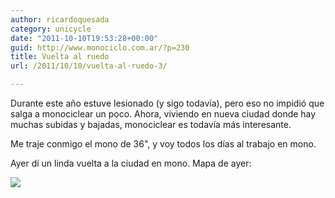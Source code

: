 ```yaml
---
author: ricardoquesada
category: unicycle
date: "2011-10-10T19:53:28+00:00"
guid: http://www.monociclo.com.ar/?p=230
title: Vuelta al ruedo
url: /2011/10/10/vuelta-al-ruedo-3/

---
```


Durante este año estuve lesionado (y sigo todavía), pero eso no impidió que
salga a monociclear un poco.
Ahora, viviendo en nueva ciudad donde hay muchas subidas y bajadas, monociclear
es todavía más interesante.

Me traje conmigo el mono de 36", y voy todos los días al trabajo en mono.

Ayer dí un linda vuelta a la ciudad en mono. Mapa de ayer:

[![](http://www.monociclo.com.ar/blog/wp-content/uploads/2011/10/Screen-shot-2011-10-09-at-7.12.47-PM-1024x643.png)](http://www.monociclo.com.ar/blog/wp-content/uploads/2011/10/Screen-shot-2011-10-09-at-7.12.47-PM.png)

